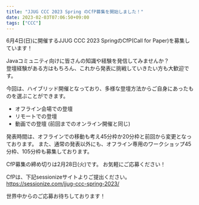```yaml
---
title: "JJUG CCC 2023 Spring のCfP募集を開始しました！"
date: 2023-02-03T07:06:50+09:00
tags: ["CCC"]
---
```


6月4日(日)に開催するJJUG CCC 2023 SpringのCfP(Call for Paper)を募集しています！

Javaコミュニティ向けに皆さんの知識や経験を発信してみませんか？  
登壇経験がある方はもちろん、これから発表に挑戦していきたい方も大歓迎です。

今回は、ハイブリッド開催となっており、多様な登壇方法からご自身にあったものを選ぶことができます。
 + オフライン会場での登壇
 + リモートでの登壇
 + 動画での登壇 (前回までのオンライン開催と同じ)

発表時間は、オフラインでの移動も考え45分枠か20分枠と前回から変更となっております。 
また、通常の発表以外にも、オフライン専用のワークショップ45分枠、105分枠も募集しております。

CfP募集の締め切りは2月28日(火)です。
お気軽にご応募ください！

CfPは、下記sessionizeサイトよりご提出ください。  
https://sessionize.com/jjug-ccc-spring-2023/

世界中からのご応募お待ちしております！
